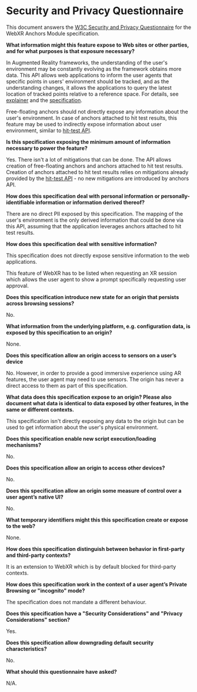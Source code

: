 # Security and Privacy Questionnaire

This document answers the [W3C Security and Privacy
Questionnaire](https://www.w3.org/TR/security-privacy-questionnaire/) for the
WebXR Anchors Module specification.

**What information might this feature expose to Web sites or other parties, and for what purposes is that exposure necessary?**

In Augmented Reality frameworks, the understanding of the user's environment may be constantly evolving as the framework obtains more data. This API allows web applications to inform the user agents that specific points in users' environment should be tracked, and as the understanding changes, it allows the applications to query the latest location of tracked points relative to a reference space. For details, see [explainer](https://github.com/immersive-web/anchors/blob/master/explainer.md) and the [specification](https://immersive-web.github.io/anchors/).

Free-floating anchors should not directly expose any information about the user's environment. In case of anchors attached to hit test results, this feature may be used to indirectly expose information about user environment, similar to [hit-test API](https://github.com/immersive-web/hit-test/).

**Is this specification exposing the minimum amount of information necessary to power the feature?**

Yes. There isn't a lot of mitigations that can be done. The API allows creation of free-floating anchors and anchors attached to hit test results. Creation of anchors attached to hit test results relies on mitigations already provided by the [hit-test API](https://github.com/immersive-web/hit-test/) - no new mitigations are introduced by anchors API.

**How does this specification deal with personal information or personally-identifiable information or information derived thereof?**

There are no direct PII exposed by this specification. The mapping of the user's environment is the only derived information that could be done via this API, assuming that the application leverages anchors attached to hit test results.

**How does this specification deal with sensitive information?**

This specification does not directly expose sensitive information to the web applications.

This feature of WebXR has to be listed when requesting an XR session which
allows the user agent to show a prompt specifically requesting user approval.

**Does this specification introduce new state for an origin that persists across browsing sessions?**

No.

**What information from the underlying platform, e.g. configuration data, is exposed by this specification to an origin?**

None.

**Does this specification allow an origin access to sensors on a user’s device**

No. However, in order to provide a good immersive experience using AR features, the user agent may need to use sensors. The origin has never a direct access to them as part of this specification.

**What data does this specification expose to an origin? Please also document what data is identical to data exposed by other features, in the  same or different contexts.**

This specification isn't directly exposing any data to the origin but can be
used to get information about the user's physical environment.

**Does this specification enable new script execution/loading mechanisms?**

No.

**Does this specification allow an origin to access other devices?**

No.

**Does this specification allow an origin some measure of control over a user agent’s native UI?**

No.

**What temporary identifiers might this this specification create or expose to the web?**

None.

**How does this specification distinguish between behavior in first-party and third-party contexts?**

It is an extension to WebXR which is by default blocked for third-party contexts.

**How does this specification work in the context of a user agent’s Private Browsing or "incognito" mode?**

The specification does not mandate a different behaviour.

**Does this specification have a "Security Considerations" and "Privacy Considerations" section?**

Yes.

**Does this specification allow downgrading default security characteristics?**

No.

**What should this questionnaire have asked?**

N/A.
